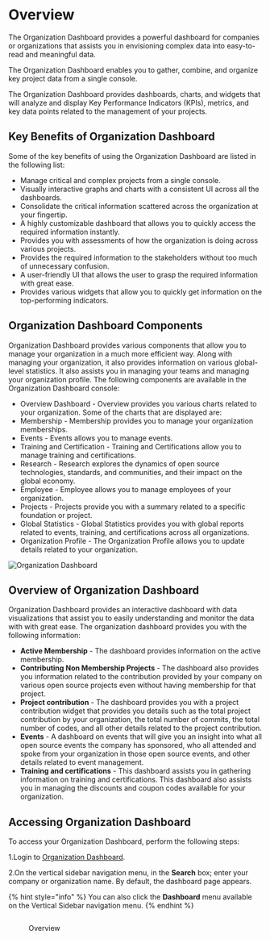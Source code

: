 # Overview

The Organization Dashboard provides a powerful dashboard for companies or organizations that assists you in envisioning complex data into easy-to-read and meaningful data.&#x20;

The Organization Dashboard enables you to gather, combine, and organize key project data from a single console.&#x20;

The Organization Dashboard provides dashboards, charts, and widgets that will analyze and display Key Performance Indicators (KPIs), metrics, and key data points related to the management of your projects.

## Key Benefits of Organization Dashboard <a href="#key-benefits-of-organization-dashboard" id="key-benefits-of-organization-dashboard"></a>

Some of the key benefits of using the Organization Dashboard are listed in the following list:

* Manage critical and complex projects from a single console.
* Visually interactive graphs and charts with a consistent UI across all the dashboards.
* Consolidate the critical information scattered across the organization at your fingertip.
* A highly customizable dashboard that allows you to quickly access the required information instantly.
* Provides you with assessments of how the organization is doing across various projects.
* Provides the required information to the stakeholders without too much of unnecessary confusion.
* A user-friendly UI that allows the user to grasp the required information with great ease.
* Provides various widgets that allow you to quickly get information on the top-performing indicators.

## Organization Dashboard Components <a href="#organization-dashboard-components" id="organization-dashboard-components"></a>

Organization Dashboard provides various components that allow you to manage your organization in a much more efficient way. Along with managing your organization, it also provides information on various global-level statistics. It also assists you in managing your teams and managing your organization profile. The following components are available in the Organization Dashboard console:

* Overview Dashboard - Overview  provides you various charts related to your organization.  Some of the charts that are displayed are:
* Membership - Membership provides you to manage your organization memberships.
* Events - Events allows you to manage events.&#x20;
* Training and Certification - Training and Certifications allow you to manage training and certifications.
* Research -  Research explores the dynamics of open source technologies, standards, and communities, and their impact on the global economy.
* Employee - Employee allows you to manage employees of your organization.&#x20;
* Projects - Projects provide you with a summary related to a specific foundation or project.
* Global Statistics - Global Statistics provides you with global reports related to events, training, and certifications across all organizations.
* Organization Profile - The Organization Profile allows you to update details related to your organization.

![Organization Dashboard](https://files.gitbook.com/v0/b/gitbook-28427.appspot.com/o/assets%2F-MgAESFs0H7zYsmTgcOZ%2F-MjTwVdRwM6U0oG\_J\_0k%2F-MjTyEvF9RUb3qLoN3xL%2FOrganization%20Dashboard.png?alt=media\&token=bfedfcec-783b-43ce-8d4e-2794f7226e19)

## Overview of Organization Dashboard

Organization Dashboard provides an interactive dashboard with data visualizations that assist you to easily understanding and monitor the data with with great ease. The organization dashboard provides you with the following information:

* **Active Membership** - The dashboard provides information on the active membership.
* **Contributing Non Membership Projects** - The dashboard also provides you information related to the contribution provided by your company on various open source projects even without having membership for that project.
* **Project contribution** - The dashboard provides you with a project contribution widget that provides you details such as the total project contribution by your organization, the total number of commits, the total number of codes, and all other details related to the project contribution.
* **Events** - A dashboard on events that will give you an insight into what all open source events the company has sponsored, who all attended and spoke from your organization in those open source events, and other details related to event management.
* **Training and certifications** - This dashboard assists you in gathering information on training and certifications. This dashboard also assists you in managing the discounts and coupon codes available for your organization.

## Accessing Organization Dashboard

To access your Organization Dashboard, perform the following steps:

1.Login to [Organization Dashboard](https://myorg.lfx.dev).

2.On the vertical sidebar navigation menu, in the **Search** box; enter your company or organization name. By default, the dashboard page appears.

{% hint style="info" %}
You can also click the **Dashboard** menu available on the Vertical Sidebar navigation menu.
{% endhint %}

<figure><img src="../../.gitbook/assets/Over.png" alt=""><figcaption><p>Overview</p></figcaption></figure>

